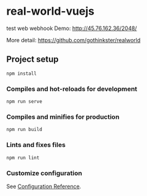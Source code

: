 # real-world-vuejs
test web webhook
Demo: http://45.76.162.36/2048/

More detail: https://github.com/gothinkster/realworld

## Project setup
```
npm install
```

### Compiles and hot-reloads for development
```
npm run serve
```

### Compiles and minifies for production
```
npm run build
```

### Lints and fixes files
```
npm run lint
```

### Customize configuration
See [Configuration Reference](https://cli.vuejs.org/config/).
